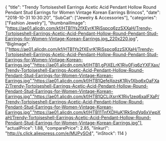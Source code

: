 {
	"title": "Trendy Tortoiseshell Earrings Acetic Acid Pendant Hollow Round Pendant Stud Earrings for Women Vintage Korean Earrings Brincos",
	"date": "2018-10-31 10:30:20",
	"SubCat": ["Jewelry & Accessories"],
	"categories": ["Fashion Jewelry"],
	"thumbnailImage": "https://ae01.alicdn.com/kf/HTB1Ys2fXEvrK1RjSspcq6zzSXXaH/Trendy-Tortoiseshell-Earrings-Acetic-Acid-Pendant-Hollow-Round-Pendant-Stud-Earrings-for-Women-Vintage-Korean-Earrings.jpg_220x220.jpg",
	"BigImage": ["https://ae01.alicdn.com/kf/HTB1Ys2fXEvrK1RjSspcq6zzSXXaH/Trendy-Tortoiseshell-Earrings-Acetic-Acid-Pendant-Hollow-Round-Pendant-Stud-Earrings-for-Women-Vintage-Korean-Earrings.jpg","https://ae01.alicdn.com/kf/HTB1.gPjXELrK1Rjy0Fjq6zYXFXax/Trendy-Tortoiseshell-Earrings-Acetic-Acid-Pendant-Hollow-Round-Pendant-Stud-Earrings-for-Women-Vintage-Korean-Earrings.jpg","https://ae01.alicdn.com/kf/HTB1QefeXpzsK1Rjy1Xbq6xOaFXaZ/Trendy-Tortoiseshell-Earrings-Acetic-Acid-Pendant-Hollow-Round-Pendant-Stud-Earrings-for-Women-Vintage-Korean-Earrings.jpg","https://ae01.alicdn.com/kf/HTB1QCLjXsrrK1Rjy1zeq6xalFXaP/Trendy-Tortoiseshell-Earrings-Acetic-Acid-Pendant-Hollow-Round-Pendant-Stud-Earrings-for-Women-Vintage-Korean-Earrings.jpg","https://ae01.alicdn.com/kf/HTB11TnfXDHuK1RkSndVq6xVwpXaH/Trendy-Tortoiseshell-Earrings-Acetic-Acid-Pendant-Hollow-Round-Pendant-Stud-Earrings-for-Women-Vintage-Korean-Earrings.jpg"],
	"actualPrice": 1.88,
	"comparePrice": 2.85,
	"linkurl": "http://s.click.aliexpress.com/e/MUPySO4",
	"inStock": 114
}
